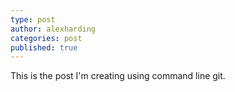 ```yaml
---
type: post
author: alexharding
categories: post
published: true
---
```


This is the post I'm creating using command line git.
